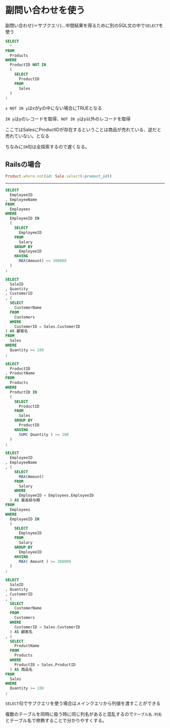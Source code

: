 # 副問い合わせを使う
副問い合わせ(＝サブクエリ)…中間結果を得るために別のSQL文の中で`SELECT`を使う
```sql
SELECT
  *
FROM
  Products
WHERE
  ProductID NOT IN
  (
    SELECT
      ProductID
    FROM
      Sales
  )
;
```
`x NOT IN y`はxがyの中にない場合にTRUEとなる

`IN y`はyのレコードを取得、`NOT IN y`はy以外のレコードを取得

ここではSalesにProductIDが存在するということは商品が売れている、逆だと売れていない。となる

ちなみに`IN`句は全探索するので遅くなる。

## Railsの場合
```ruby
Product.where.not(id: Sale.select(:product_id))
```
----
```sql
SELECT
  EmployeeID
, EmployeeName
FROM
  Employees
WHERE
  EmployeeID IN
  (
    SELECT
      EmployeeID
    FROM
      Salary
    GROUP BY
      EmployeeID
    HAVING
      MAX(Amount) >= 300000
  )
;

SELECT
  SaleID
, Quantity
, CustomerID
, (
  SELECT
    CustomerName
  FROM
    Customers
  WHERE
    CustomerID = Sales.CustomerID
) AS 顧客名
FROM
  Sales
WHERE
  Quantity >= 100
;

SELECT
  ProductID
, ProductName
FROM
  Products
WHERE
  ProductID IN
  (
    SELECT
      ProductID
    FROM
      Sales
    GROUP BY
      ProductID
    HAVING
      SUM( Quantity ) >= 100
  )
;

SELECT
  EmployeeID
, EmployeeName
, (
    SELECT
      MAX(Amount)
    FROM
      Salary
    WHERE
      EmployeeID = Employees.EmployeeID
  ) AS 最高給与額
FROM
  Employees
WHERE
  EmployeeID IN
  (
    SELECT
      EmployeeID
    FROM
      Salary
    GROUP BY
      EmployeeID
    HAVING
      MAX( Amount ) >= 300000
  )
;

SELECT
  SaleID
, Quantity
, CustomerID
, (
  SELECT
    CustomerName
  FROM
    Customers
  WHERE
    CustomerID = Sales.CustomerID
  ) AS 顧客名
, (
  SELECT
    ProductName
  FROM
    Products
  WHERE
    ProductID = Sales.ProductID
  ) AS 商品名
FROM
  Sales
WHERE
  Quantity >= 100
;
```
`SELECT`句でサブクエリを使う場合はメインクエリから列値を渡すことができる

複数のテーブルを同時に扱う時に同じ列名があると混乱するので`テーブル名.列名`とテーブル名で修飾することで分かりやすくする。
